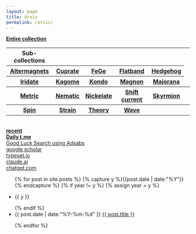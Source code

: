 ```yaml
---
layout: page
title: Arxiv
permalink: /arxiv/
---
```

 
  <a href="../../entire-collection"><b>   Entire collection  </b></a>
  <br>
  
  <table>
      <tr>
        <th>Sub-collections</th>
        <th></th>
        <th></th>
        <th></th>
        <th></th>
    </tr>
    <tr>
        <th><a href="../arxiv/altermagnet">Altermagnets</a></th>
        <th><a href="../arxiv/cuprate">Cuprate</a></th>
        <th><a href="../arxiv/fege">FeGe</a></th>
        <th><a href="../arxiv/flat">Flatband</a></th>
        <th><a href="../arxiv/hedgehog">Hedgehog</a></th>
    </tr>
    <tr>
        <th><a href="../arxiv/iridate">Iridate</a></th>
        <th><a href="../arxiv/kagome">Kagome</a></th>
        <th><a href="../arxiv/kondo">Kondo</a></th>
        <th><a href="../arxiv/magnon">Magnon</a></th>
        <th><a href="../arxiv/majorana">Majorana</a></th>
    </tr>
    <tr>
       <th><a href="../arxiv/metric">Metric</a></th>
       <th><a href="../arxiv/nematic">Nematic</a></th>
       <th><a href="../arxiv/nickelate">Nickelate</a></th>
      <th><a href="../arxiv/shiftcurrent">Shift current</a></th>
       <th><a href="../arxiv/skyrmion">Skyrmion</a></th>
       <th></th>
    </tr>
    <tr>
       <th><a href="../arxiv/spin">Spin</a></th>
       <th><a href="../arxiv/strain">Strain</a></th>
       <th><a href="../arxiv/theory">Theory</a></th>
       <th><a href="../arxiv/wave">Wave</a></th>
       <th></th>
       <th></th>
    </tr>
</table>
  <br>
  <a href="../arxiv/recent"><b>   recent </b></a>
  <br>
  <a href="https://jinhong-park.github.io/t_me"><b> Daily t.me </b></a>
  <br>
  <a href="#" onclick="window.open('https://ui.adsabs.harvard.edu', '_blank', 'width=1000,height=600');"> Good Luck Search using Adsabs </a>
  <br>
  <a href="#" onclick="window.open('https://scholar.google.com', '_blank', 'width=1000,height=600');"> google scholar </a>
  <br>
  <a href="#" onclick="window.open('https://typeset.io', '_blank', 'width=1000,height=600');"> typeset.io </a>
  <br>
  <a href="#" onclick="window.open('https://claude.ai', '_blank', 'width=1000,height=600');"> claude.ai </a>
  <br>
  <a href="#" onclick="window.open('https://chatgpt.com', '_blank', 'width=1000,height=600');"> chatgpt.com </a>
  <br>
   
<ul class="listing">
{% for post in site.posts %}
  {% capture y %}{{post.date | date:"%Y"}}{% endcapture %}
  {% if year != y %}
    {% assign year = y %}
    <li class="listing-seperator"><p>{{ y }}</p></li>
  {% endif %}
  <li class="listing-item">
 <time datetime="{{ post.date | date:"%Y-%m-%d" }}">{{ post.date | date:"%Y-%m-%d" }}</time> 
    <a href="{{ post.url }}" title="{{ post.title }}">{{ post.title }}</a>
  </li>

{% endfor %}
</ul>
